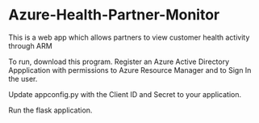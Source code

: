 # Azure-Health-Partner-Monitor
This is a web app which allows partners to view customer health activity through ARM

To run, download this program.
Register an Azure Active Directory Appplication with permissions to Azure Resource Manager and to Sign In the user.

Update appconfig.py with the Client ID and Secret to your application.

Run the flask application.

